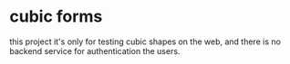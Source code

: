 # cubic forms 
<p> this project it's only for testing cubic shapes on the web, and there is no backend service for authentication the users. </p>